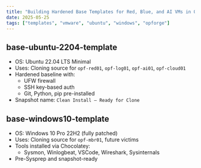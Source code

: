 ```yaml
---
title: "Building Hardened Base Templates for Red, Blue, and AI VMs in OPFORGE"
date: 2025-05-25
tags: ["templates", "vmware", "ubuntu", "windows", "opforge"]
---
```


## base-ubuntu-2204-template

- OS: Ubuntu 22.04 LTS Minimal
- Uses: Cloning source for `opf-red01`, `opf-log01`, `opf-ai01`, `opf-cloud01`
- Hardened baseline with:
  - UFW firewall
  - SSH key-based auth
  - Git, Python, pip pre-installed
- Snapshot name: `Clean Install – Ready for Clone`

## base-windows10-template

- OS: Windows 10 Pro 22H2 (fully patched)
- Uses: Cloning source for `opf-mbr01`, future victims
- Tools installed via Chocolatey:
  - Sysmon, Winlogbeat, VSCode, Wireshark, Sysinternals
- Pre-Sysprep and snapshot-ready
